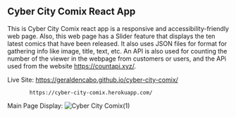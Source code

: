 ## Cyber City Comix React App
This is Cyber City Comix react app is a responsive and accessibility-friendly web page. Also, this web page has a Slider feature that displays the ten latest comics that have been released. It also uses JSON files for format for gathering info like image, title, text, etc. An API is also used for counting the number of the viewer in the webpage from customers or users, and the APi used from the website https://countapi.xyz/.

Live Site: https://geraldencabo.github.io/cyber-city-comix/
           
           https://cyber-city-comix.herokuapp.com/

Main Page Display:
![Cyber City Comix(1)](https://user-images.githubusercontent.com/15988182/122504215-d261d300-cfc7-11eb-90d9-c61fcecc4fee.png)
